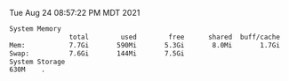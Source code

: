 Tue Aug 24 08:57:22 PM MDT 2021
```bash
System Memory
               total        used        free      shared  buff/cache   available
Mem:           7.7Gi       590Mi       5.3Gi       8.0Mi       1.7Gi       6.8Gi
Swap:          7.6Gi       144Mi       7.5Gi
System Storage
630M	.
```
```bash
